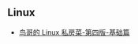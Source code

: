 ## Linux

* [鸟哥的 Linux 私房菜-第四版-基础篇](https://wizardforcel.gitbooks.io/vbird-linux-basic-4e/content/index.html)